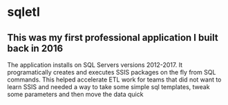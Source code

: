 # sqletl
## This was my first professional application I built back in 2016

The application installs on SQL Servers versions 2012-2017. It programatically creates and executes SSIS packages on the fly from SQL commands. This helped accelerate ETL work for teams that did not want to learn SSIS and needed a way to take some simple sql templates, tweak some parameters and then move the data quick
